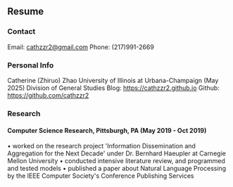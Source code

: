 ## Resume

### Contact

Email: cathzzr2@gmail.com
Phone: (217)991-2669

### Personal Info
Catherine (Zhiruo) Zhao
University of Illinois at Urbana-Champaign (May 2025)
Division of General Studies
Blog: https://cathzzr2.github.io
Github: https://github.com/cathzzr2

### Research

#### Computer Science Research, Pittsburgh, PA (May 2019 - Oct 2019)
•	worked on the research project 'Information Dissemination and Aggregation for the Next Decade' under Dr. Bernhard Haeupler at Carnegie Mellon University
•	conducted intensive literature review, and programmed and tested models
•	published a paper about Natural Language Processing by the IEEE Computer Society's Conference Publishing Services






